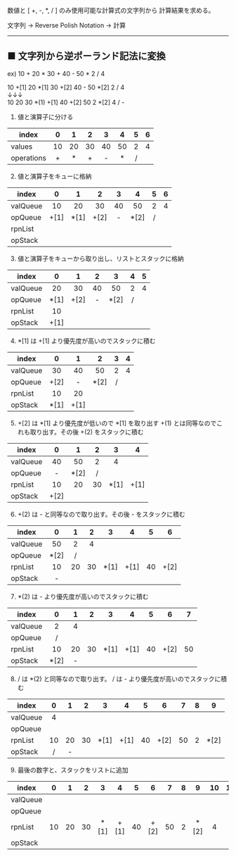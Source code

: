 
数値と [ +, -, *, / ] のみ使用可能な計算式の文字列から
計算結果を求める。

文字列 -> Reverse Polish Notation -> 計算

---
## ■ 文字列から逆ポーランド記法に変換

ex) 10 + 20 * 30 + 40 - 50 * 2 / 4

10	+[1]	20	*[1]	30	+[2]	40	-	50	*[2]	2	/	4<br>
↓↓↓<br>
10	20	30	*(1)	+[1]	40	+[2]	50	2	*[2]	4	/	-<br>


1. 値と演算子に分ける

| index      | 0   | 1   | 2   | 3   | 4   | 5   | 6   |
| ---------- | :-: | :-: | :-: | :-: | :-: | :-: | :-: |
| values     | 10  | 20  | 30  | 40  | 50  | 2   | 4   |
| operations | +   | *   | +   | -   | *   | /   |     |


2. 値と演算子をキューに格納

| index    | 0    | 1    | 2    | 3   | 4    | 5   | 6   |
| -------- | :--: | :--: | :--: | :-: | :--: | :-: | :-: |
| valQueue | 10   | 20   | 30   | 40  | 50   | 2   | 4   |
| opQueue  | +[1] | *[1] | +[2] | -   | *[2] | /   |     |
| rpnList  |      |      |      |     |      |     |     |
| opStack  |      |      |      |     |      |     |     |

3. 値と演算子をキューから取り出し、リストとスタックに格納

| index    | 0    | 1    | 2   | 3    | 4   | 5   | 
| -------- | :--: | :--: | :-: | :--: | :-: | :-: | 
| valQueue | 20   | 30   | 40  | 50   | 2   | 4   | 
| opQueue  | *[1] | +[2] | -   | *[2] | /   |     | 
| rpnList  | 10   |      |     |      |     |     | 
| opStack  | +[1] |      |     |      |     |     | 

4. *[1] は +[1] より優先度が高いのでスタックに積む

| index    | 0    | 1    | 2    | 3   | 4   | 
| -------- | :--: | :--: | :--: | :-: | :-: | 
| valQueue | 30   | 40   | 50   | 2   | 4   | 
| opQueue  | +[2] | -    | *[2] | /   |     | 
| rpnList  | 10   | 20   |      |     |     | 
| opStack  | *[1] | +[1] |      |     |     | 

5. +[2] は *[1] より優先度が低いので *[1] を取り出す
+(1) とは同等なのでこれも取り出す。その後 +(2) をスタックに積む

| index    | 0    | 1    | 2   | 3    | 4    | 
| -------- | :--: | :--: | :-: | :--: | :--: | 
| valQueue | 40   | 50   | 2   | 4    |      | 
| opQueue  | -    | *[2] | /   |      |      | 
| rpnList  | 10   | 20   | 30  | *[1] | +[1] | 
| opStack  | +[2] |      |     |      |      | 

6. +(2) は - と同等なので取り出す。その後 - をスタックに積む

| index    | 0    | 1   | 2   | 3    | 4    | 5   | 6    |
| -------- | :--: | :-: | :-: | :--: | :--: | :-: | :--: |
| valQueue | 50   | 2   | 4   |      |      |     |      |
| opQueue  | *[2] | /   |     |      |      |     |      |
| rpnList  | 10   | 20  | 30  | *[1] | +[1] | 40  | +[2] |
| opStack  | -    |     |     |      |      |     |      |

7. *(2) は - より優先度が高いのでスタックに積む

| index    | 0    | 1   | 2   | 3    | 4    | 5   | 6    | 7   |
| -------- | :--: | :-: | :-: | :--: | :--: | :-: | :--: | :-: |
| valQueue | 2    | 4   |     |      |      |     |      |     |
| opQueue  | /    |     |     |      |      |     |      |     |
| rpnList  | 10   | 20  | 30  | *[1] | +[1] | 40  | +[2] | 50  |
| opStack  | *[2] | -   |     |      |      |     |      |     |

8. / は *(2) と同等なので取り出す。
/ は - より優先度が高いのでスタックに積む

| index    | 0   | 1   | 2   | 3    | 4    | 5   | 6    | 7   | 8   | 9    |
| -------- | :-: | :-: | :-: | :--: | :--: | :-: | :--: | :-: | :-: | :--: |
| valQueue | 4   |     |     |      |      |     |      |     |     |      |
| opQueue  |     |     |     |      |      |     |      |     |     |      |
| rpnList  | 10  | 20  | 30  | *[1] | +[1] | 40  | +[2] | 50  | 2   | *[2] |
| opStack  | /   | -   |     |      |      |     |      |     |     |      |

9. 最後の数字と、スタックをリストに追加

| index    | 0   | 1   | 2   | 3    | 4    | 5   | 6    | 7   | 8   | 9    | 10  | 11  | 12  |
| -------- | :-: | :-: | :-: | :--: | :--: | :-: | :--: | :-: | :-: | :--: | :-: | :-: | :-: |
| valQueue |     |     |     |      |      |     |      |     |     |      |     |     |     |
| opQueue  |     |     |     |      |      |     |      |     |     |      |     |     |     |
| rpnList  | 10  | 20  | 30  | *[1] | +[1] | 40  | +[2] | 50  | 2   | *[2] | 4   | /   | -   |
| opStack  |     |     |     |      |      |     |      |     |     |      |     |     |     |



